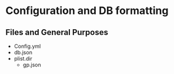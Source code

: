 # Configuration and DB formatting

## Files and General Purposes
- Config.yml
- db.json
- plist.dir
  - gp.json

